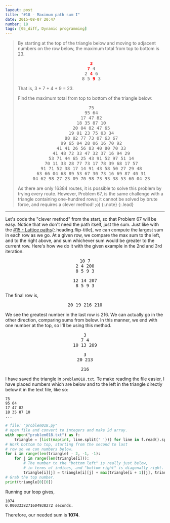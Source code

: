 ```yaml
---
layout: post
title: "#18 - Maximum path sum I"
date: 2015-08-07 20:47
number: 18
tags: [05_diff, Dynamic programming]
---
```

> By starting at the top of the triangle below and moving to adjacent numbers on the row below, the maximum total from top to bottom is 23.
> 
> <pre style="text-align:center">
> <span style="color:red"><b>3</b></span>
> <span style="color:red"><b>7</b></span> 4
> 2 <span style="color:red"><b>4</b></span> 6
> 8 5 <span style="color:red"><b>9</b></span> 3
> </pre>
> 
> That is, 3 + 7 + 4 + 9 = 23.
> 
> Find the maximum total from top to bottom of the triangle below:
> 
> <pre style="text-align:center">
> 75
> 95 64
> 17 47 82
> 18 35 87 10
> 20 04 82 47 65
> 19 01 23 75 03 34
> 88 02 77 73 07 63 67
> 99 65 04 28 06 16 70 92
> 41 41 26 56 83 40 80 70 33
> 41 48 72 33 47 32 37 16 94 29
> 53 71 44 65 25 43 91 52 97 51 14
> 70 11 33 28 77 73 17 78 39 68 17 57
> 91 71 52 38 17 14 91 43 58 50 27 29 48
> 63 66 04 68 89 53 67 30 73 16 69 87 40 31
> 04 62 98 27 23 09 70 98 73 93 38 53 60 04 23
> </pre>
> 
> As there are only 16384 routes, it is possible to solve this problem by trying every route. However, Problem 67, is the same challenge with a triangle containing one-hundred rows; it cannot be solved by brute force, and requires a clever method! ;o)
> {:.note}
{:.lead}
* * *

Let's code the "clever method" from the start, so that Problem 67 will be easy. Notice that we don't need the path itself, just the sum. Just like with the [#15 - Lattice paths](/blog/project_euler/2015-08-07-015-Lattice-paths){:.heading.flip-title}, we can compute the largest sum in each row as we go. At a given row, we compare the max sum to the left, and to the right above, and sum whichever sum would be greater to the current row. Here's how we do it with the given example in the 2nd and 3rd iteration.

<pre style="text-align:center">
10 7
2 4 200
8 5 9 3
</pre>

<pre style="text-align:center">
12 14 207
8 5 9 3
</pre>

The final row is,
<pre style="text-align:center">
20 19 216 210
</pre>

We see the greatest number in the last row is 216. We can actually go in the other direction, comparing sums from below. In this manner, we end with one number at the top, so I'll be using this method.

<pre style="text-align:center">
3
7 4
10 13 209
</pre>

<pre style="text-align:center">
3
20 213
</pre>

<pre style="text-align:center">
216
</pre>

I have saved the triangle in `problem018.txt`. Te make reading the file easier, I have placed numbers which are below and to the left in the triangle directly below it in the text file, like so:

```
75
95 64
17 47 82
18 35 87 10
...
```

```python
# file: "problem018.py"
# open file and convert to integers and make 2d array.
with open("problem018.txt") as f:
    triangle = [list(map(int, line.split(' '))) for line in f.read().splitlines()]
# Work bottom to top, starting from the second to last
# row so we can numbers below.
for i in range(len(triangle) - 2, -1, -1):
    for j in range(len(triangle[i])):
        # The number to the "bottom left" is really just below,
        # in terms of indices, and "bottom right" is diagonally right.
        triangle[i][j] = triangle[i][j] + max(triangle[i + 1][j], triangle[i + 1][j + 1])
# Grab the top number.
print(triangle[0][0])
```
Running our loop gives,
```
1074
0.0003338271604938272 seconds.
```
Therefore, our needed sum is **1074**.
